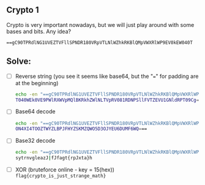 ## Crypto 1

Crypto is very important nowadays, but we will just play around with some bases and bits.
Any idea?
```
==gC90TPRdlNG1UVEZTVFllSPNDR180VRpVTLNlWZhkRKBlQMpVWXRlWP9EV0kEW040T
```

## Solve:

- [ ] Reverse string (you see it seems like base64, but the "`=`" for padding are at the beginning)
  ```bash
  echo -en "==gC90TPRdlNG1UVEZTVFllSPNDR180VRpVTLNlWZhkRKBlQMpVWXRlWP9EV0kEW040T" | rev
  T040WEk0VE9PWlRXWVpMQlBKRkhZWlNLTVpRV081RDNPSllFVTZEVU1GNldRPT09Cg==
  ```

- [ ] Base64 decode
  ```bash
  echo -en "==gC90TPRdlNG1UVEZTVFllSPNDR180VRpVTLNlWZhkRKBlQMpVWXRlWP9EV0kEW040T" | rev | base64 -d
  ON4XI4TOOZTWYZLBPJFHYZSKMZQWO5D3OJYEU6DUMF6WQ===
  ```
 
- [ ] Base32 decode
  ```bash
  echo -en "==gC90TPRdlNG1UVEZTVFllSPNDR180VRpVTLNlWZhkRKBlQMpVWXRlWP9EV0kEW040T" | rev | base64 -d | base32 -d
  sytrnvgleazJ|fJfagt{rpJxta}h
  ```

- [ ] XOR (bruteforce online - key = 15(hex))
  ```flag{crypto_is_just_strange_math}```
  
